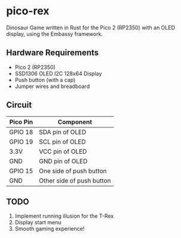 # pico-rex
Dinosaur Game written in Rust for the Pico 2 (RP2350) with an OLED display, using the Embassy framework.

## Hardware Requirements
- Pico 2 (RP2350)
- SSD1306 OLED I2C 128x64 Display
- Push button (with a cap) 
- Jumper wires and breadboard

## Circuit

| Pico Pin | Component               |
|----------|-------------------------|
| GPIO 18  | SDA pin of OLED         |
| GPIO 19  | SCL pin of OLED         |
| 3.3V     | VCC pin of OLED         |
| GND      | GND pin of OLED         |
| GPIO 15  | One side of push button |
| GND      | Other side of push button |


## TODO
1. Implement running illusion for the T-Rex
2. Display start menu
3. Smooth gaming experience!



